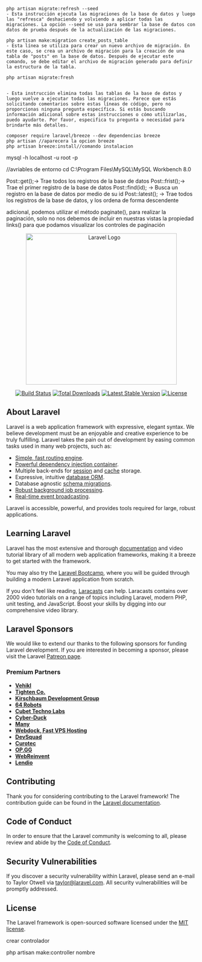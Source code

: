     php artisan migrate:refresh --seed 
    - Esta instrucción ejecuta las migraciones de la base de datos y luego las "refresca" deshaciendo y volviendo a aplicar todas las migraciones. La opción --seed se usa para sembrar la base de datos con datos de prueba después de la actualización de las migraciones.

    php artisan make:migration create_posts_table 
    - Esta línea se utiliza para crear un nuevo archivo de migración. En este caso, se crea un archivo de migración para la creación de una tabla de "posts" en la base de datos. Después de ejecutar este comando, se debe editar el archivo de migración generado para definir la estructura de la tabla.

    php artisan migrate:fresh 
        
    
    - Esta instrucción elimina todas las tablas de la base de datos y luego vuelve a ejecutar todas las migraciones. Parece que estás solicitando comentarios sobre estas líneas de código, pero no proporcionas ninguna pregunta específica. Si estás buscando información adicional sobre estas instrucciones o cómo utilizarlas, puedo ayudarte. Por favor, especifica tu pregunta o necesidad para brindarte más detalles.

    composer require laravel/breeze --dev dependencias breeze
    php artisan //aparecera la opcion breeze
    php artisan breeze:install//comando instalacion
    


mysql -h localhost -u root -p

//avriables de entorno
cd C:\Program Files\MySQL\MySQL Workbench 8.0


Post::get();-> Trae todos los registros de la base de datos
Post::frist();-> Trae el primer registro de la base de datos
Post::find(id); -> Busca un registro en la base de datos por medio de su id
Post::latest(); -> Trae todos los registros de la base de datos, y los ordena de forma descendente

adicional, podemos utilizar el método paginate(), para realizar la paginación, solo no nos debemos de incluir en nuestras vistas la propiedad links() para que podamos visualizar los controles de paginación

<p align="center"><a href="https://laravel.com" target="_blank"><img src="https://raw.githubusercontent.com/laravel/art/master/logo-lockup/5%20SVG/2%20CMYK/1%20Full%20Color/laravel-logolockup-cmyk-red.svg" width="400" alt="Laravel Logo"></a></p>

<p align="center">
<a href="https://github.com/laravel/framework/actions"><img src="https://github.com/laravel/framework/workflows/tests/badge.svg" alt="Build Status"></a>
<a href="https://packagist.org/packages/laravel/framework"><img src="https://img.shields.io/packagist/dt/laravel/framework" alt="Total Downloads"></a>
<a href="https://packagist.org/packages/laravel/framework"><img src="https://img.shields.io/packagist/v/laravel/framework" alt="Latest Stable Version"></a>
<a href="https://packagist.org/packages/laravel/framework"><img src="https://img.shields.io/packagist/l/laravel/framework" alt="License"></a>
</p>

## About Laravel

Laravel is a web application framework with expressive, elegant syntax. We believe development must be an enjoyable and creative experience to be truly fulfilling. Laravel takes the pain out of development by easing common tasks used in many web projects, such as:

- [Simple, fast routing engine](https://laravel.com/docs/routing).
- [Powerful dependency injection container](https://laravel.com/docs/container).
- Multiple back-ends for [session](https://laravel.com/docs/session) and [cache](https://laravel.com/docs/cache) storage.
- Expressive, intuitive [database ORM](https://laravel.com/docs/eloquent).
- Database agnostic [schema migrations](https://laravel.com/docs/migrations).
- [Robust background job processing](https://laravel.com/docs/queues).
- [Real-time event broadcasting](https://laravel.com/docs/broadcasting).

Laravel is accessible, powerful, and provides tools required for large, robust applications.

## Learning Laravel

Laravel has the most extensive and thorough [documentation](https://laravel.com/docs) and video tutorial library of all modern web application frameworks, making it a breeze to get started with the framework.

You may also try the [Laravel Bootcamp](https://bootcamp.laravel.com), where you will be guided through building a modern Laravel application from scratch.

If you don't feel like reading, [Laracasts](https://laracasts.com) can help. Laracasts contains over 2000 video tutorials on a range of topics including Laravel, modern PHP, unit testing, and JavaScript. Boost your skills by digging into our comprehensive video library.

## Laravel Sponsors

We would like to extend our thanks to the following sponsors for funding Laravel development. If you are interested in becoming a sponsor, please visit the Laravel [Patreon page](https://patreon.com/taylorotwell).

### Premium Partners

- **[Vehikl](https://vehikl.com/)**
- **[Tighten Co.](https://tighten.co)**
- **[Kirschbaum Development Group](https://kirschbaumdevelopment.com)**
- **[64 Robots](https://64robots.com)**
- **[Cubet Techno Labs](https://cubettech.com)**
- **[Cyber-Duck](https://cyber-duck.co.uk)**
- **[Many](https://www.many.co.uk)**
- **[Webdock, Fast VPS Hosting](https://www.webdock.io/en)**
- **[DevSquad](https://devsquad.com)**
- **[Curotec](https://www.curotec.com/services/technologies/laravel/)**
- **[OP.GG](https://op.gg)**
- **[WebReinvent](https://webreinvent.com/?utm_source=laravel&utm_medium=github&utm_campaign=patreon-sponsors)**
- **[Lendio](https://lendio.com)**

## Contributing

Thank you for considering contributing to the Laravel framework! The contribution guide can be found in the [Laravel documentation](https://laravel.com/docs/contributions).

## Code of Conduct

In order to ensure that the Laravel community is welcoming to all, please review and abide by the [Code of Conduct](https://laravel.com/docs/contributions#code-of-conduct).

## Security Vulnerabilities

If you discover a security vulnerability within Laravel, please send an e-mail to Taylor Otwell via [taylor@laravel.com](mailto:taylor@laravel.com). All security vulnerabilities will be promptly addressed.

## License

The Laravel framework is open-sourced software licensed under the [MIT license](https://opensource.org/licenses/MIT).


crear controlador 

php artisan make:controller nombre 
